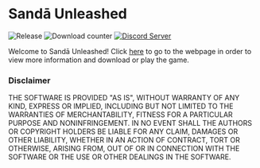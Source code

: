 # Sandā Unleashed
![Release](https://img.shields.io/github/release/MythikAngel/sanda-dl.svg?style=flat-square)
![Download counter](https://img.shields.io/github/downloads/MythikAngel/sanda-dl/total.svg?style=flat-square)
[![Discord Server](https://img.shields.io/discord/446954341232934912.svg?style=flat-square)](https://discord.gg/SwHSc8h)

Welcome to Sandā Unleashed! Click [here](https://github.io/MythikAngel/sanda-dl/index.html) to go to the webpage in order to view more information and download or play the game.

### Disclaimer

THE SOFTWARE IS PROVIDED "AS IS", WITHOUT WARRANTY OF ANY KIND, EXPRESS OR IMPLIED, INCLUDING BUT NOT LIMITED TO THE WARRANTIES OF MERCHANTABILITY, FITNESS FOR A PARTICULAR PURPOSE AND NONINFRINGEMENT. IN NO EVENT SHALL THE AUTHORS OR COPYRIGHT HOLDERS BE LIABLE FOR ANY CLAIM, DAMAGES OR OTHER LIABILITY, WHETHER IN AN ACTION OF CONTRACT, TORT OR OTHERWISE, ARISING FROM, OUT OF OR IN CONNECTION WITH THE SOFTWARE OR THE USE OR OTHER DEALINGS IN THE SOFTWARE.
